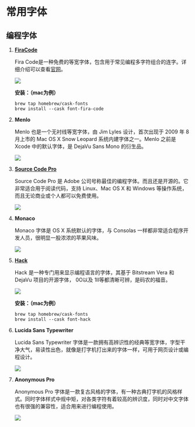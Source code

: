 # 常用字体
## 编程字体
1. [**FiraCode**](https://github.com/tonsky/FiraCode)

    Fira Code是一种免费的等宽字体，包含用于常见编程多字符组合的连字。详细介绍可以查看[官网](https://github.com/tonsky/FiraCode)。
    
    ![](https://mweb-image-1258736741.cos.ap-beijing.myqcloud.com/2021/04/11/16181298309455.jpg)

    **安装：（mac为例）**

    ```
    brew tap homebrew/cask-fonts
    brew install --cask font-fira-code
    ```
    
    
2.  **Menlo**

    Menlo 也是一个无衬线等宽字体，由 Jim Lyles 设计，首次出现于 2009 年 8 月上市的 Mac OS X Snow Leopard 系统内建字体之一。Menlo 之前是 Xcode 中的默认字体，是 DejaVu Sans Mono 的衍生品。
    
    ![](https://mweb-image-1258736741.cos.ap-beijing.myqcloud.com/2021/04/21/16189902425757.jpg)


3.  [**Source Code Pro**](https://github.com/adobe-fonts/source-code-pro)
    
    Source Code Pro 是 Adobe 公司号称最佳的编程字体。而且还是开源的。它非常适合用于阅读代码，支持 Linux、Mac OS X 和 Windows 等操作系统，而且无论商业或个人都可以免费使用。
    
    ![](https://mweb-image-1258736741.cos.ap-beijing.myqcloud.com/2021/04/21/16189905224530.jpg)

4.  **Monaco**

    Monaco 字体是 OS X 系统默认的字体，与 Consolas 一样都非常适合程序开发人员，很明显一股浓浓的苹果风味。
    
    ![](https://mweb-image-1258736741.cos.ap-beijing.myqcloud.com/2021/04/21/16189906028008.jpg)


5.  [**Hack**](https://github.com/source-foundry/Hack)

    Hack 是一种专门用来显示编程语言的字体，其基于 Bitstream Vera 和 DejaVu 项目的开源字体， 0O以及 1lI等都清晰可辨，是码农的福音。
    
    ![](https://mweb-image-1258736741.cos.ap-beijing.myqcloud.com/2021/04/21/16189918889742.jpg)

    **安装：（mac为例）**
    
    ```
    brew tap homebrew/cask-fonts
    brew install --cask font-hack
    ```
    
6.  **Lucida Sans Typewriter** 

    Lucida Sans Typewriter 字体是一款拥有高辨识性的经典等宽字体，字型干净大气，易读性出色，就像是打字机打出来的字体一样，可用于网页设计或编程设计。
    
    ![](https://mweb-image-1258736741.cos.ap-beijing.myqcloud.com/2021/04/21/16189921074158.jpg)


7. **Anonymous Pro** 

    Anonymous Pro 字体是一款复古风格的字体，有一种古典打字机的风格样式。同时字体样式中规中矩，对各类字符有着较高的辨识度，同时对中文字体也有很强的兼容性，适合用来进行编程使用。
    
    ![](https://mweb-image-1258736741.cos.ap-beijing.myqcloud.com/2021/04/21/16189923437073.jpg)


    
    
